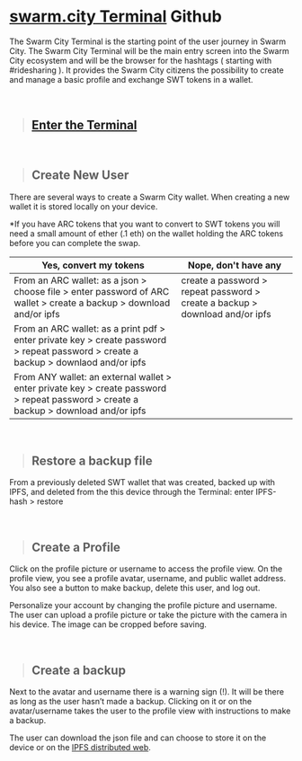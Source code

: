 # [swarm.city Terminal](https://github.com/swarmcity/sc-terminal/blob/master/README.md) Github


The Swarm City Terminal is the starting point of the user journey in Swarm City. The Swarm City Terminal will be the main entry screen into the Swarm City ecosystem and will be the browser for the hashtags ( starting with #ridesharing ). It provides the Swarm City citizens the possibility to create and manage a basic profile and exchange SWT tokens in a wallet.


<br>


> ## [Enter the Terminal](https://swarm.city)


<br>


> ## Create New User


There are several ways to create a Swarm City wallet. 
When creating a new wallet it is stored locally on your device. 

*If you have ARC tokens that you want to convert to SWT tokens you will need a small amount of ether (.1 eth) on the wallet holding the ARC tokens before you can complete the swap.


Yes, convert my tokens | Nope, don't have any
---------------------- | -------------------- 
From an ARC wallet: as a json > choose file > enter password of ARC wallet > create a backup > download and/or ipfs | create a password > repeat password > create a backup > download and/or ipfs
From an ARC wallet: as a print pdf > enter private key > create password > repeat password > create a backup > downlaod and/or ipfs |
From ANY wallet: an external wallet > enter private key > create password > repeat password > create a backup > download and/or ipfs| 


<br>


> ## Restore a backup file

From a previously deleted SWT wallet that was created, backed up with IPFS, and deleted from the this device through the Terminal: enter IPFS-hash > restore


<br>


> ## Create a Profile

Click on the profile picture or username to access the profile view. On the profile view, you see a profile avatar, username, and public wallet address. You also see a button to make backup, delete this user, and log out.

Personalize your account by changing the profile picture and username. The user can upload a profile picture or take the picture with the camera in his device. The image can be cropped before saving. 


<br>


> ## Create a backup


Next to the avatar and username there is a warning sign (!). It will be there as long as the user hasn’t made a backup. Clicking on it or on the avatar/username takes the user to the profile view with instructions to make a backup. 

The user can download the json file and can choose to store it on the device or on the [IPFS distributed web](https://ipfs.io).



